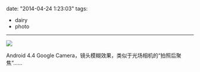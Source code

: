 date: "2014-04-24 1:23:03"
tags:
- dairy
- photo
---

![](/assets/0068-01.gif)

Android 4.4 Google Camera，镜头模糊效果，类似于光场相机的“拍照后聚焦”……